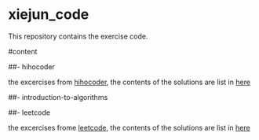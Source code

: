 # xiejun_code
This repository contains the exercise code.

#content

##- hihocoder

the excercises from [hihocoder](http://hihocoder.com/), the contents of the solutions are list in [here](./hihocoder/README.md)


##- introduction-to-algorithms

##- leetcode

the excercises frome [leetcode](https://leetcode.com/), the contents of the solutions are list in [here](./leetcode/README.md)

